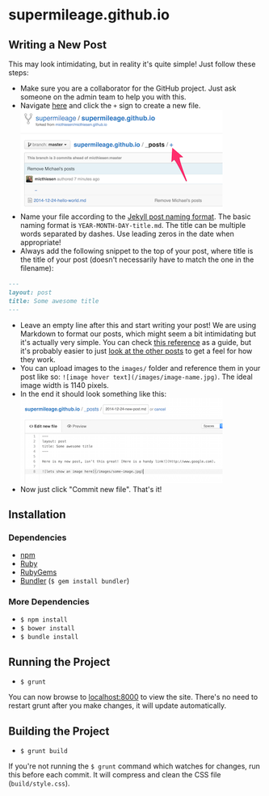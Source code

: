 # supermileage.github.io

## Writing a New Post
This may look intimidating, but in reality it's quite simple! Just follow these steps:
- Make sure you are a collaborator for the GitHub project. Just ask someone on the admin team to help you with this.
- Navigate [here](https://github.com/supermileage/supermileage.github.io/tree/master/_posts) and click the `+` sign to create a new file.
![plus sign](images/readme-new-file.png)
- Name your file according to the [Jekyll post naming format](http://jekyllrb.com/docs/posts/#creating-post-files). The basic naming format is `YEAR-MONTH-DAY-title.md`. The title can be multiple words separated by dashes. Use leading zeros in the date when appropriate!
- Always add the following snippet to the top of your post, where title is the title of your post (doesn't necessarily have to match the one in the filename):
```markdown
---
layout: post
title: Some awesome title
---
```
- Leave an empty line after this and start writing your post! We are using Markdown to format our posts, which might seem a bit intimidating but it's actually very simple. You can check [this reference](https://daringfireball.net/projects/markdown/basics) as a guide, but it's probably easier to just [look at the other posts](https://github.com/supermileage/supermileage.github.io/tree/master/_posts) to get a feel for how they work.
- You can upload images to the `images/` folder and reference them in your post like so: `![image hover text](/images/image-name.jpg)`. The ideal image width is 1140 pixels.
- In the end it should look something like this:
![post example](images/readme-file-example.png)
- Now just click "Commit new file". That's it!

## Installation

### Dependencies
- [npm](https://www.npmjs.com/)
- [Ruby](https://www.ruby-lang.org/)
- [RubyGems](https://rubygems.org/)
- [Bundler](http://bundler.io/) (`$ gem install bundler`)

### More Dependencies
- `$ npm install`
- `$ bower install`
- `$ bundle install`

## Running the Project
- `$ grunt`

You can now browse to [localhost:8000](http://localhost:8000/) to view the site. There's no need to restart grunt after you make changes, it will update automatically.

## Building the Project
- `$ grunt build`

If you're not running the `$ grunt` command which watches for changes, run this before each commit. It will compress and clean the CSS file (`build/style.css`).
